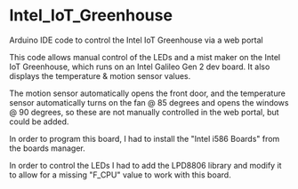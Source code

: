# Intel_IoT_Greenhouse
Arduino IDE code to control the Intel IoT Greenhouse via a web portal

This code allows manual control of the LEDs and a mist maker on the Intel IoT Greenhouse, which runs on an Intel Galileo Gen 2 dev board.  It also displays the temperature & motion sensor values.

The motion sensor automatically opens the front door, and the temperature sensor automatically turns on the fan @ 85 degrees and opens the windows @ 90 degrees, so these are not manually controlled in the web portal, but could be added.

In order to program this board, I had to install the "Intel i586 Boards" from the boards manager.

In order to control the LEDs I had to add the LPD8806 library and modify it to allow for a missing "F_CPU" value to work with this board.
